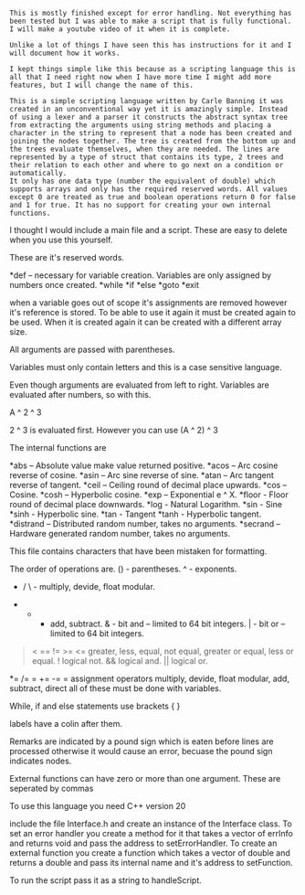 	This is mostly finished except for error handling. Not everything has been tested but I was able to make a script that is fully functional. I will make a youtube video of it when it is complete.

	Unlike a lot of things I have seen this has instructions for it and I will document how it works.

	I kept things simple like this because as a scripting language this is all that I need right now when I have more time I might add more features, but I will change the name of this. 

	This is a simple scripting language written by Carle Banning it was created in an unconventional way yet it is amazingly simple. Instead of using a lexer and a parser it constructs the abstract syntax tree from extracting the arguments using string methods and placing a character in the string to represent that a node has been created and joining the nodes together. The tree is created from the bottom up and the trees evaluate themselves, when they are needed. The lines are represented by a type of struct that contains its type, 2 trees and their relation to each other and where to go next on a condition or automatically.
	It only has one data type (number the equivalent of double) which supports arrays and only has the required reserved words. All values except 0 are treated as true and boolean operations return 0 for false and 1 for true. It has no support for creating your own internal functions.

I thought I would include a main file and a script. These are easy to delete when you use this yourself.

These are it's reserved words.

*def – necessary for variable creation. Variables are only assigned by numbers once created.
 *while
*if
*else
*goto
*exit

when a variable goes out of scope it's assignments are removed however it's reference is stored. To be able to use it again it must be created again to be used. When it is created again it can be created with a different array size.

All arguments are passed with parentheses.

Variables must only contain letters and this is a case sensitive language.

Even though arguments are evaluated from left to right. Variables are evaluated after numbers, so with this.

A ^ 2 ^ 3

2 ^ 3 is evaluated first.  However you can use (A ^ 2) ^ 3

The internal functions are

*abs – Absolute value make value returned positive.
*acos – Arc cosine reverse of cosine.
*asin – Arc sine reverse of sine.
*atan – Arc tangent reverse of tangent.
*ceil – Ceiling round of decimal place upwards.
*cos – Cosine.
*cosh – Hyperbolic cosine.
*exp – Exponential e ^ X.
*floor - Floor  round of decimal place downwards.
*log - Natural Logarithm.
*sin - Sine
*sinh - Hyperbolic sine.
*tan - Tangent
*tanh - Hyperbolic tangent.
*distrand – Distributed random number, takes no arguments.
*secrand – Hardware generated random number, takes no arguments.

This file contains characters that have been mistaken for formatting.

The order of operations are.
() - parentheses.
^ - exponents.
* / \ - multiply, devide, float modular.
+ - - add, subtract.
& - bit and – limited to 64 bit integers.
| - bit or – limited to 64 bit integers.
> < == != >= <= greater, less, equal, not equal, greater or equal, less or equal.
! logical not.
&& logical and.
|| logical or.

*= /= \= += -= = assignment operators multiply, devide, float modular, add, subtract, direct all of these must be done with variables.

While, if and else statements use brackets { }

labels have a colin after them.

Remarks are indicated by a pound sign which is eaten before lines are processed otherwise it would cause an error, becuase the pound sign indicates nodes.

External functions can have zero or more than one argument. These are seperated by commas 

To use this language you need C++ version 20

include the file Interface.h and create an instance of the Interface class. To set an error handler you create a method for it that takes a vector of errInfo and returns void and pass the address to setErrorHandler. To create an external function you create a function which takes a vector of double and returns a double and pass its internal name and it's address to setFunction.

To run the script pass it as a string to handleScript.   


